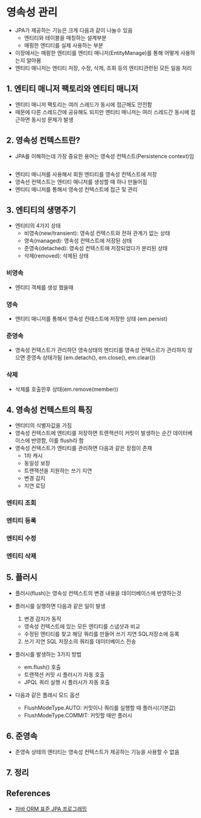 # 영속성 관리

* JPA가 제공하는 기능은 크게 다음과 같이 나눌수 있음
  * 엔티티와 테이블을 매칭하는 설계부분
  * 매핑한 엔티티를 실제 사용하는 부분
* 이장에서는 매핑한 엔티티를 엔티티 매니저(EntityManage)를 통해 어떻게 사용하는지 알아봄
* 엔티티 매니저는 엔티티 저장, 수정, 삭제, 조회 등의 엔티티관련된 모든 일을 처리

## 1. 엔티티 매니저 팩토리와 엔티티 매니저

* 엔티티 매니저 팩토리는 여러 스레드가 동시에 접근해도 안전함
* 때문에 다른 스레드간에 공유해도 되지만 멘티티 매니저는 여러 스레드간 동시에 접근하면 동시성 문제가 발생

## 2. 영속성 컨텍스트란?

* JPA를 이해하는데 가장 중요한 용어는 영속성 컨텍스트(Persistence context)임

```
```

* 엔티티 매니저를 사용해서 회원 엔티티를 영속성 컨텍스트에 저장
* 영속선 컨텍스트는 엔티티 매니저를 생성할 때 하나 만들어짐
* 엔티티 매니저를 통해서 영속성 컨텍스트에 접근 및 관리

## 3. 엔티티의 생명주기

* 엔티티의 4가지 상태
  * 비영속(new/transient): 영속성 컨텍스트와 전혀 관계가 없는 상태
  * 영속(managed): 영속성 컨텍스트에 저장된 상태
  * 준영속(detached): 영속성 컨텍스트에 저장되었다가 분리된 상태
  * 삭제(removed): 삭제된 상태

### 비영속

* 엔티티 객체를 생성 했을때

### 영속

* 엔티티 매니저를 통해서 영속성 컨테스트에 저장한 상태 (em.persist)

### 준영속

* 영속성 컨텍스트가 관리하던 영속상태의 엔티티를 영속성 컨텍스르가 관리하지 않으면 준영속 상태가됨 (em.detach(), em.close(), em.clear())

### 삭제

* 삭제를 호출한후 상태(em.remove(member))

## 4. 영속성 컨텍스트의 특징

* 엔티티의 식별자값을 가짐
* 영속성 컨텍스트에 엔티티를 저장하면 트랜잭션이 커밋이 발생하는 순간 데이터베이스에 반영함, 이를 flush라 함
* 영속성 컨텍스트가 엔티티를 관리하면 다음과 같은 장점이 존재
  * 1차 캐시
  * 동일성 보장
  * 트랜잭션을 지원하는 쓰기 지연
  * 변경 감지
  * 지연 로딩

### 엔티티 조회

### 엔티티 등록

### 엔티티 수정

### 엔티티 삭제

## 5. 플러시

* 플러시(flush)는 영속성 컨텍스트의 변경 내용을 데이터베이스에 반영하는것
* 플러시를 실행하면 다음과 같은 일이 발생
  1. 변경 감지가 동작
    * 영속성 컨텍스트에 있는 모든 엔티티를 스냅샷과 비교
    * 수정된 엔티티를 찾고 해당 쿼리를 만들어 쓰기 지연 SQL저장소에 등록
  2. 쓰기 지연 SQL 저장소의 쿼리를 데이터베이스 전송
* 플러시를 발생하는 3가지 방법
  * em.flush() 호출
  * 트랜잭션 커밋 시 플러시가 자동 호출
  * JPQL 쿼리 실행 시 플러시가 자동 호출

* 다음과 같은 플래시 모드 옵션
  * FlushModeType.AUTO: 커밋이나 쿼리를 실행할 때 플러시(기본값)
  * FlushModeType.COMMIT: 커밋할 때만 플러시

## 6. 준영속

* 준영속 상태의 엔티티는 영속성 컨텍스트가 제공하는 기능을 사용할 수 없음

## 7. 정리


## References

* [자바 ORM 표준 JPA 프로그래밍](http://www.kyobobook.co.kr/product/detailViewKor.laf?ejkGb=KOR&mallGb=KOR&barcode=9788960777330&orderClick=LAG&Kc=)